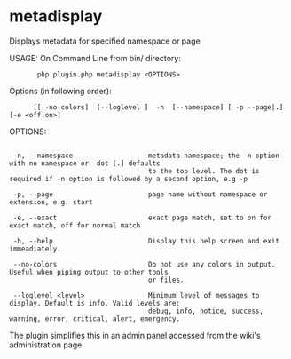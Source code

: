 # metadisplay

Displays metadata for specified namespace or page

USAGE:
 On Command Line from bin/ directory:
 
           php plugin.php metadisplay <OPTIONS>

  
   Options (in following order):
   
          [[--no-colors]  [--loglevel ]  -n  [--namespace] [ -p --page|.] [-e <off|on>]


OPTIONS: 

  ``` -v, --version                     print version and exit

   -n, --namespace                   metadata namespace; the -n option with no namespace or  dot [.] defaults
                                     to the top level. The dot is required if -n option is followed by a second option, e.g -p

   -p, --page                        page name without namespace or extension, e.g. start

   -e, --exact                       exact page match, set to on for exact match, off for normal match

   -h, --help                        Display this help screen and exit immeadiately.

   --no-colors                       Do not use any colors in output. Useful when piping output to other tools
                                     or files.

   --loglevel <level>                Minimum level of messages to display. Default is info. Valid levels are:
                                     debug, info, notice, success, warning, error, critical, alert, emergency.
```
The plugin simplifies this in an admin panel accessed from the wiki's administration page



